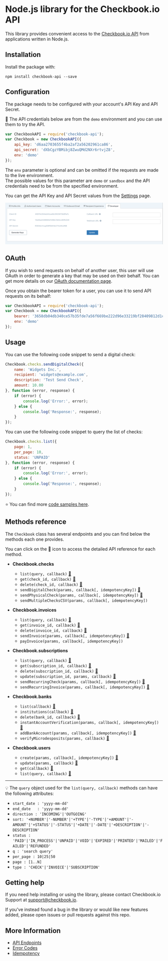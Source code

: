 # Node.js library for the Checkbook.io API

This library provides convenient access to the [Checkbook.io API](https://checkbook.io/) from applications written in Node.js.

## Installation

Install the package with:

    npm install checkbook-api --save
    
## Configuration

The package needs to be configured with your account's API Key and API Secret.

:key: The API credentials below are from the ```demo``` environment and you can use them to try the API.

``` js
var CheckbookAPI = require('checkbook-api');
var Checkbook = new CheckbookAPI({
	api_key: 'd6aa2703655f4ba2af2a56202961ca86',
	api_secret: 'dXbCgzYBMibj8ZwuQMd2NXr6rtvjZ8',
	env: 'demo'
});
```
    
The ```env``` parameter is optional and can be omitted if the requests are made to the live environment.  
The possible values for this parameter are ```demo``` or ```sandbox``` and the API credentials need to be from the specified environment.
    
You can get the API Key and API Secret values from the [Settings](https://checkbook.io/account/settings) page.

![API Key and API Secret](docs/API_Keys.png)

## OAuth

If you wish to send requests on behalf of another user, this user will use OAuth in order to generate a key that may be used on their behalf. You can get more details on our [OAuth documentation page](https://checkbook.io/docs/api/products/#oauth).

Once you obtain the bearer token for a user, you can use it to send API requests on its behalf:


``` js
var CheckbookAPI = require('checkbook-api');
var Checkbook = new CheckbookAPI({
	bearer: '3658db04db340ce57b35fde7a56f669be222d96e33219bf28409812d1ca364b5',
	env: 'demo'
});
```
    
## Usage

You can use the following code snippet to send a digital check:

``` js
Checkbook.checks.sendDigitalCheck({
    name: 'Widgets Inc.',
    recipient: 'widgets@example.com',
    description: 'Test Send Check',
    amount: 10.00
}, function (error, response) {
    if (error) {
        console.log('Error:', error);
    } else {
        console.log('Response:', response);
    }
});
```

You can use the following code snippet to query the list of checks:

``` js
Checkbook.checks.list({
    page: 1,
    per_page: 10,
    status: 'UNPAID'
}, function (error, response) {
    if (error) {
        console.log('Error:', error);
    } else {
        console.log('Response:', response);
    }
});
```

:star: You can find more [code samples here](samples).  

## Methods reference

The ```Checkbook``` class has several endpoints and you can find below the methods each one provides.  

You can click on the :book: icon to access the detailed API reference for each method. 

 * __Checkbook.checks__
 	* ```list(query, callback)``` [:book:](https://checkbook.io/docs/api/reference/#get--v3-check)
 	* ```get(check_id, callback)``` [:book:](https://checkbook.io/docs/api/reference/#get--v3-check-check_id)
 	* ```delete(check_id, callback)``` [:book:](https://checkbook.io/docs/api/reference/#delete--v3-check-check_id)
 	* ```sendDigitalCheck(params, callback[, idempotencyKey])``` [:book:](https://checkbook.io/docs/api/reference/#post--v3-check-digital)
 	* ```sendPhysicalCheck(params, callback[, idempotencyKey])``` [:book:](https://checkbook.io/docs/api/reference/#post--v3-check-physical)
 	* ```sendMultipleChecksCSV(params, callback[, idempotencyKey])```
 	
 * __Checkbook.invoices__
 	* ```list(query, callback)``` [:book:](https://checkbook.io/docs/api/reference/#get--v3-invoice)
 	* ```get(invoice_id, callback)``` [:book:](https://checkbook.io/docs/api/reference/#get--v3-invoice-invoice_id)
	* ```delete(invoice_id, callback)``` [:book:](https://checkbook.io/docs/api/reference/#delete--v3-invoice-invoice_id)
	* ```sendInvoice(params, callback[, idempotencyKey])``` [:book:](https://checkbook.io/docs/api/reference/#post--v3-invoice)
	* ```payInvoice(params, callback[, idempotencyKey])```
 	
 * __Checkbook.subscriptions__
 	* ```list(query, callback)``` [:book:](https://checkbook.io/docs/api/reference/#get--v3-subscription)
	* ```get(subscription_id, callback)``` [:book:](https://checkbook.io/docs/api/reference/#get--v3-subscription-subscription_id)
	* ```delete(subscription_id, callback)``` [:book:](https://checkbook.io/docs/api/reference/#delete--v3-subscription-subscription_id)
	* ```update(subscription_id, params, callback)``` [:book:](https://checkbook.io/docs/api/reference/#put--v3-subscription-subscription_id)
	* ```sendRecurringCheck(params, callback[, idempotencyKey])``` [:book:](https://checkbook.io/docs/api/reference/#post--v3-subscription-check)
	* ```sendRecurringInvoice(params, callback[, idempotencyKey])``` [:book:](https://checkbook.io/docs/api/reference/#post--v3-subscription-invoice)
 
 * __Checkbook.banks__
 	* ```list(callback)``` [:book:](https://checkbook.io/docs/api/reference/#get--v3-bank)
 	* ```institutions(callback)``` [:book:](https://checkbook.io/docs/api/reference/#get--v3-bank-institutions)
 	* ```delete(bank_id, callback)``` [:book:](https://checkbook.io/docs/api/reference/#delete--v3-bank-bank_id)
 	* ```instantAccountVerification(params, callback[, idempotencyKey])``` [:book:](https://checkbook.io/docs/api/reference/#post--v3-bank-iav)
 	* ```addBankAccount(params, callback[, idempotencyKey])``` [:book:](https://checkbook.io/docs/api/reference/#post--v3-bank)
 	* ```verifyMicrodesposits(params, callback)``` [:book:](https://checkbook.io/docs/api/reference/#post--v3-bank-verify)
 	
 * __Checkbook.users__
 	* ```create(params, callback[, idempotencyKey])``` [:book:](https://checkbook.io/docs/api/reference/#post--v3-user)
 	* ```update(params, callback)``` [:book:](https://checkbook.io/docs/api/reference/#put--v3-user)
 	* ```get(callback)``` [:book:](https://checkbook.io/docs/api/reference/#get--v3-user)
 	* ```list(query, callback)``` [:book:](https://checkbook.io/docs/api/reference/#get--v3-user-list)
 
---

:bulb: The ```query``` object used for the ```list(query, callback)``` methods can have the following attributes:  
  * ```start_date : 'yyyy-mm-dd'```  
  * ```end_date   : 'yyyy-mm-dd'```  
  * ```direction : 'INCOMING'|'OUTGOING'```  
  * ```sort: '+NUMBER'|'-NUMBER'|'+TYPE'|'-TYPE'|'+AMOUNT'|'-AMOUNT'|'+STATUS'|'-STATUS'|'+DATE'|'-DATE'|'+DESCRIPTION'|'-DESCRIPTION'```  
  * ```status : 'PAID'|'IN_PROCESS'|'UNPAID'|'VOID'|'EXPIRED'|'PRINTED'|'MAILED'|'FAILED'|'REFUNDED'```  
  * ```q : 'search query'```  
  * ```per_page : 10|25|50```    
  * ```page : [1..N]```  
  * ```type : 'CHECK'|'INVOICE'|'SUBSCRIPTION'```  
 
## Getting help

If you need help installing or using the library, please contact Checkbook.io Support at support@checkbook.io.  

If you've instead found a bug in the library or would like new features added, please open issues or pull requests against this repo.

## More Information

 * [API Endpoints](https://checkbook.io/docs/api/reference/)
 * [Error Codes](https://checkbook.io/docs/api/products/#error-codes)
 * [Idempotency](https://checkbook.io/docs/api/products/#idempotent-requests)
    
    